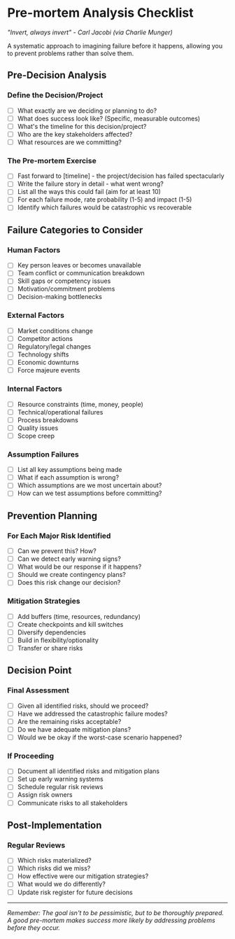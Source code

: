 # Pre-mortem Analysis Checklist

*"Invert, always invert" - Carl Jacobi (via Charlie Munger)*

A systematic approach to imagining failure before it happens, allowing you to prevent problems rather than solve them.

## Pre-Decision Analysis

### Define the Decision/Project
- [ ] What exactly are we deciding or planning to do?
- [ ] What does success look like? (Specific, measurable outcomes)
- [ ] What's the timeline for this decision/project?
- [ ] Who are the key stakeholders affected?
- [ ] What resources are we committing?

### The Pre-mortem Exercise
- [ ] Fast forward to [timeline] - the project/decision has failed spectacularly
- [ ] Write the failure story in detail - what went wrong?
- [ ] List all the ways this could fail (aim for at least 10)
- [ ] For each failure mode, rate probability (1-5) and impact (1-5)
- [ ] Identify which failures would be catastrophic vs recoverable

## Failure Categories to Consider

### Human Factors
- [ ] Key person leaves or becomes unavailable
- [ ] Team conflict or communication breakdown
- [ ] Skill gaps or competency issues
- [ ] Motivation/commitment problems
- [ ] Decision-making bottlenecks

### External Factors
- [ ] Market conditions change
- [ ] Competitor actions
- [ ] Regulatory/legal changes
- [ ] Technology shifts
- [ ] Economic downturns
- [ ] Force majeure events

### Internal Factors
- [ ] Resource constraints (time, money, people)
- [ ] Technical/operational failures
- [ ] Process breakdowns
- [ ] Quality issues
- [ ] Scope creep

### Assumption Failures
- [ ] List all key assumptions being made
- [ ] What if each assumption is wrong?
- [ ] Which assumptions are we most uncertain about?
- [ ] How can we test assumptions before committing?

## Prevention Planning

### For Each Major Risk Identified
- [ ] Can we prevent this? How?
- [ ] Can we detect early warning signs?
- [ ] What would be our response if it happens?
- [ ] Should we create contingency plans?
- [ ] Does this risk change our decision?

### Mitigation Strategies
- [ ] Add buffers (time, resources, redundancy)
- [ ] Create checkpoints and kill switches
- [ ] Diversify dependencies
- [ ] Build in flexibility/optionality
- [ ] Transfer or share risks

## Decision Point

### Final Assessment
- [ ] Given all identified risks, should we proceed?
- [ ] Have we addressed the catastrophic failure modes?
- [ ] Are the remaining risks acceptable?
- [ ] Do we have adequate mitigation plans?
- [ ] Would we be okay if the worst-case scenario happened?

### If Proceeding
- [ ] Document all identified risks and mitigation plans
- [ ] Set up early warning systems
- [ ] Schedule regular risk reviews
- [ ] Assign risk owners
- [ ] Communicate risks to all stakeholders

## Post-Implementation

### Regular Reviews
- [ ] Which risks materialized?
- [ ] Which risks did we miss?
- [ ] How effective were our mitigation strategies?
- [ ] What would we do differently?
- [ ] Update risk register for future decisions

---

*Remember: The goal isn't to be pessimistic, but to be thoroughly prepared. A good pre-mortem makes success more likely by addressing problems before they occur.*